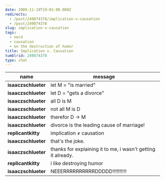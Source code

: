 ```yaml
---
date: 2009-11-19T19:01:00.000Z
redirects:
  - /post/249874378/implication-v-causation
  - /post/249874378
slug: implication-v-causation
tags:
  - nerd
  - causation
  - on the destruction of humor
title: Implication v. Causation
tumblrid: 249874378
type: chat
---
```

|name|message|
|-----|-----|
| **isaaczschlueter** | let M = "is married" |
| **isaaczschlueter** | let D = "gets a divorce" |
| **isaaczschlueter** | all D is M |
| **isaaczschlueter** | not all M is D |
| **isaaczschlueter** | therefor D → M |
| **isaaczschlueter** | divorce is the leading cause of marriage! |
| **replicantkitty** | implication ≠ causation |
| **isaaczschlueter** | that's the joke. |
| **isaaczschlueter** | thanks for explaining it to me, i wasn't getting it already. |
| **replicantkitty** | i like destroying humor |
| **isaaczschlueter** | NEEERRRRRRRRRRDDDDD!!!!!!!!!! |
